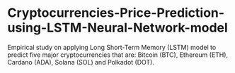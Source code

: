 # Cryptocurrencies-Price-Prediction-using-LSTM-Neural-Network-model
Empirical study on applying Long Short-Term Memory (LSTM) model to predict five major cryptocurrencies that are: Bitcoin (BTC), Ethereum (ETH), Cardano (ADA), Solana (SOL) and Polkadot (DOT).
